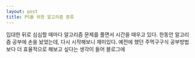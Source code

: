 ```yaml
---
layout: post
title: PS를 위한 알고리즘 종류
---
```


입대한 뒤로 심심할 때마다 알고리즘 문제를 풀면서 시간을 때우고 있다. 한동안 알고리즘 공부에 손을 놨었는데, 다시 시작해보니 재미있다. 예전에 했던 주먹구구식 공부방법보다 더 효율적으로 해보고 싶다는 생각이 들어 블로그에 
<!--stackedit_data:
eyJoaXN0b3J5IjpbLTE1MjY0NzU5NzBdfQ==
-->